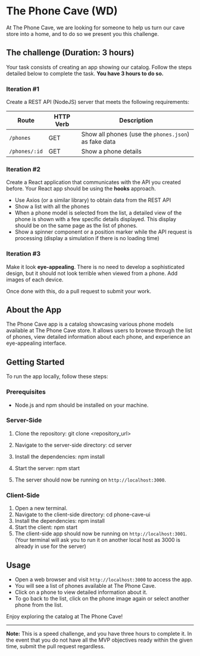 # The Phone Cave (WD)

At The Phone Cave, we are looking for someone to help us turn our cave store into a home, and to do so we present you this challenge.

## The challenge (Duration: 3 hours)

Your task consists of creating an app showing our catalog. Follow the steps detailed below to complete the task. **You have 3 hours to do so.**

### Iteration #1

Create a REST API (NodeJS) server that meets the following requirements:

| Route         | HTTP Verb | Description                                          |
| ------------- | --------- | ---------------------------------------------------- |
| `/phones`     | GET       | Show all phones (use the `phones.json`) as fake data |
| `/phones/:id` | GET       | Show a phone details                                 |

### Iteration #2

Create a React application that communicates with the API you created before. Your React app should be using the **hooks** approach.
- Use Axios (or a similar library) to obtain data from the REST API
- Show a list with all the phones
- When a phone model is selected from the list, a detailed view of the phone is shown with a few specific details displayed. This display should be on the same page as the list of phones.
- Show a spinner component or a position marker while the API request is processing (display a simulation if there is no loading time)

### Iteration #3

Make it look **eye-appealing**. There is no need to develop a sophisticated design, but it should not look terrible when viewed from a phone. Add images of each device.

Once done with this, do a pull request to submit your work.

## About the App

The Phone Cave app is a catalog showcasing various phone models available at The Phone Cave store. It allows users to browse through the list of phones, view detailed information about each phone, and experience an eye-appealing interface.

## Getting Started

To run the app locally, follow these steps:

### Prerequisites

- Node.js and npm should be installed on your machine.

### Server-Side

1. Clone the repository: git clone <repository_url>
2. Navigate to the server-side directory: cd server
3. Install the dependencies: npm install
4. Start the server: npm start

5. The server should now be running on `http://localhost:3000`.

### Client-Side

1. Open a new terminal.
2. Navigate to the client-side directory: cd phone-cave-ui
3. Install the dependencies: npm install
4. Start the client: npm start 
5. The client-side app should now be running on `http://localhost:3001`. (Your terminal will ask you to run it on another local host as 3000 is already in use for the server)

## Usage

- Open a web browser and visit `http://localhost:3000` to access the app.
- You will see a list of phones available at The Phone Cave.
- Click on a phone to view detailed information about it.
- To go back to the list, click on the phone image again or select another phone from the list.

Enjoy exploring the catalog at The Phone Cave!

---

**Note:** This is a speed challenge, and you have three hours to complete it. In the event that you do not have all the MVP objectives ready within the given time, submit the pull request regardless.
